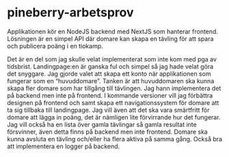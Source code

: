 # pineberry-arbetsprov

Applikationen kör en NodeJS backend med NextJS som hanterar frontend. Lösningen är en simpel API där domare kan skapa en tävling för att spara och publicera poäng i en tiokamp.

Det är en del som jag skulle velat implementerat som inte kom med pga av tidsbrist. Landingpage:en är ganska ful och simpel så jag hade velat göra det snyggare. Jag gjorde valet att skapa ett konto när applikationen som fungerar som en “huvuddomare”. Tanken är att huvuddomaren ska kunna skapa fler domare som har tillgång till tävlingen. Jag hann implementera det på backend men inte på frontend.
I kommande versioner vill jag förbättra designen på frontend och samt skapa ett navigationssystem för domare att ta sig tillbaka till landingpage. Jag vill även att det ska vara smärtfritt för domare att lägga in poäng, det är nämligen lite förvirrande hur det fungerar.
Jag vill också ha en lista över gamla tävlingar så gamla resultat inte försvinner, även detta finns på backend men inte frontend. Domare ska kunna avsluta en tävling och/eller ha flera aktiva på samma gång. Också bra att implementera en logger på backend.
